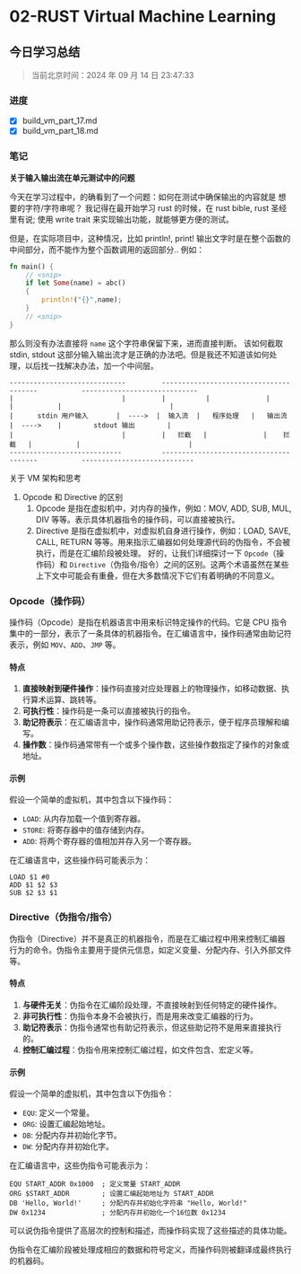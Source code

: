 # 02-RUST Virtual Machine Learning

## 今日学习总结

> 当前北京时间：2024 年 09 月 14 日 23:47:33

### 进度

- [x] build_vm_part_17.md
- [x] build_vm_part_18.md

### 笔记

**关于输入输出流在单元测试中的问题**

今天在学习过程中，的确看到了一个问题：如何在测试中确保输出的内容就是 想要的字符/字符串呢？
我记得在最开始学习 rust 的时候，在 rust bible, rust 圣经里有说; 使用 write trait 来实现输出功能，就能够更方便的测试。

但是，在实际项目中，这种情况，比如 println!, print! 输出文字时是在整个函数的中间部分，而不能作为整个函数调用的返回部分..
例如：

```rust
fn main() {
    // <snip> 
    if let Some(name) = abc()
    {
        println!("{}",name);
    }
    // <snip>
}

```

那么则没有办法直接将 `name` 这个字符串保留下来，进而直接判断。
该如何截取 stdin, stdout 这部分输入输出流才是正确的办法吧。但是我还不知道该如何处理，以后找一找解决办法，加一个中间层。

```text
-----------------------------         ---------------------------------------           -----------------------------
|                           |         |          |              |           |           |                           |
|      stdin 用户输入       |  ---->  |  输入流  |   程序处理   |   输出流  |  ---->    |        stdout 输出        | 
|                           |         |   拦截   |              |    拦截   |           |                           |
----------------------------          ---------------------------------------           ----------------------------
```

关于 VM 架构和思考

1. Opcode 和 Directive 的区别
    1. Opcode 是指在虚拟机中，对内存的操作，例如：MOV, ADD, SUB, MUL, DIV 等等。表示具体机器指令的操作码，可以直接被执行。
    2. Directive 是指在虚拟机中，对虚拟机自身进行操作，例如：LOAD, SAVE, CALL, RETURN 等等。用来指示汇编器如何处理源代码的伪指令，不会被执行，而是在汇编阶段被处理。
好的，让我们详细探讨一下 `Opcode`（操作码）和 `Directive`（伪指令/指令）之间的区别。这两个术语虽然在某些上下文中可能会有重叠，但在大多数情况下它们有着明确的不同意义。

### Opcode（操作码）

操作码（Opcode）是指在机器语言中用来标识特定操作的代码。它是 CPU 指令集中的一部分，表示了一条具体的机器指令。在汇编语言中，操作码通常由助记符表示，例如 `MOV`、`ADD`、`JMP` 等。

#### 特点

1. **直接映射到硬件操作**：操作码直接对应处理器上的物理操作，如移动数据、执行算术运算、跳转等。
2. **可执行性**：操作码是一条可以直接被执行的指令。
3. **助记符表示**：在汇编语言中，操作码通常用助记符表示，便于程序员理解和编写。
4. **操作数**：操作码通常带有一个或多个操作数，这些操作数指定了操作的对象或地址。

#### 示例

假设一个简单的虚拟机，其中包含以下操作码：

- `LOAD`: 从内存加载一个值到寄存器。
- `STORE`: 将寄存器中的值存储到内存。
- `ADD`: 将两个寄存器的值相加并存入另一个寄存器。

在汇编语言中，这些操作码可能表示为：

```assembly
LOAD $1 #0
ADD $1 $2 $3
SUB $2 $3 $1
```

### Directive（伪指令/指令）

伪指令（Directive）并不是真正的机器指令，而是在汇编过程中用来控制汇编器行为的命令。伪指令主要用于提供元信息，如定义变量、分配内存、引入外部文件等。

#### 特点

1. **与硬件无关**：伪指令在汇编阶段处理，不直接映射到任何特定的硬件操作。
2. **非可执行性**：伪指令本身不会被执行，而是用来改变汇编器的行为。
3. **助记符表示**：伪指令通常也有助记符表示，但这些助记符不是用来直接执行的。
4. **控制汇编过程**：伪指令用来控制汇编过程，如文件包含、宏定义等。

#### 示例

假设一个简单的虚拟机，其中包含以下伪指令：

- `EQU`: 定义一个常量。
- `ORG`: 设置汇编起始地址。
- `DB`: 分配内存并初始化字节。
- `DW`: 分配内存并初始化字。

在汇编语言中，这些伪指令可能表示为：

```assembly
EQU START_ADDR 0x1000  ; 定义常量 START_ADDR
ORG $START_ADDR        ; 设置汇编起始地址为 START_ADDR
DB 'Hello, World!'     ; 分配内存并初始化字符串 "Hello, World!"
DW 0x1234              ; 分配内存并初始化一个16位数 0x1234
```

可以说伪指令提供了高层次的控制和描述，而操作码实现了这些描述的具体功能。

伪指令在汇编阶段被处理成相应的数据和符号定义，而操作码则被翻译成最终执行的机器码。
